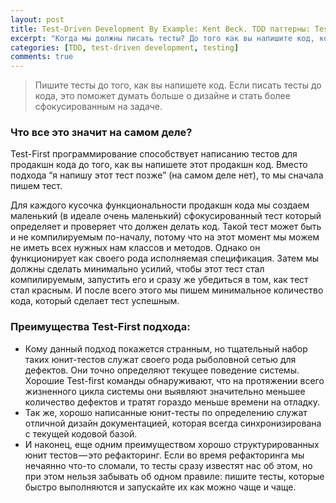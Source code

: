 ```yaml
---
layout: post
title: Test-Driven Development By Example: Kent Beck. TDD паттерны: Test First.
excerpt: "Когда мы должны писать тесты? До того как вы напишите код, который будет тестироваться."
categories: [TDD, test-driven development, testing]
comments: true
---
```


> Пишите тесты до того, как вы напишете код. Если писать тесты до кода, это поможет думать больше о дизайне и стать более сфокусированным на задаче.

### Что все это значит на самом деле?

Test-First программирование способствует написанию тестов для продакшн кода до того, как вы напишете этот продакшн код. Вместо подхода “я напишу этот тест позже” (на самом деле нет), то мы сначала пишем тест.

Для каждого кусочка функциональности продакшн кода мы создаем маленький (в идеале очень маленький) сфокусированный тест который определяет и проверяет что должен делать код. Такой тест может быть и не компилируемым по-началу, потому что на этот момент мы можем не иметь всех нужных нам классов и методов. Однако он функционирует как своего рода исполняемая спецификация. Затем мы должны сделать минимально усилий, чтобы этот тест стал компилируемым, запустить его и сразу же убедиться в том, как тест стал красным. И после всего этого мы пишем минимальное количество кода, который сделает тест успешным.

### Преимущества Test-First подхода:

- Кому данный подход покажется странным, но тщательный набор таких юнит-тестов служат своего рода рыболовной сетью для дефектов. Они точно определяют текущее поведение системы. Хорошие Test-first команды обнаруживают, что на протяжении всего жизненного цикла системы они выявляют значительно меньшее количество дефектов и тратят гораздо меньше времени на отладку.
- Так же, хорошо написанные юнит-тесты по определению служат отличной дизайн документацией, которая всегда синхронизирована с текущей кодовой базой.
- И наконец, еще одним преимуществом хорошо структурированных юнит тестов — это рефакторинг. Если во время рефакторинга мы нечаянно что-то сломали, то тесты сразу известят нас об этом, но при этом нельзя забывать об одном правиле: пишите тесты, которые быстро выполняются и запускайте их как можно чаще и чаще.

